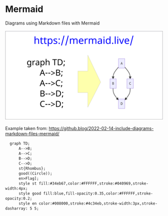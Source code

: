 # Mermaid
Diagrams using Markdown files with Mermaid<br>
<br>
<img src="/img/mermaid-diagrams.png" alt="Mermaid diagram"><br>
<br>
Example taken from: https://github.blog/2022-02-14-include-diagrams-markdown-files-mermaid/
<br>
```mermaid
  graph TD;
      A-->B;
      A-->C;
      B-->D;
      C-->D;
      st{Rhombus};
      good((Circle));
      en>Flag];
      style st fill:#34eb67,color:#FFFFFF,stroke:#040969,stroke-width:4px;
      style good fill:blue,fill-opacity:0.35,color:#FFFFFF,stroke-opacity:0.2;
      style en color:#008000,stroke:#4c34eb,stroke-width:3px,stroke-dasharray: 5 5;
      
      
```



